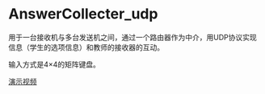 # AnswerCollecter_udp

用于一台接收机与多台发送机之间，通过一个路由器作为中介，用UDP协议实现信息（学生的选项信息）和教师的接收器的互动。

输入方式是4×4的矩阵键盘。

[演示视频](https://www.bilibili.com/video/BV1UZ4y1d7ri)